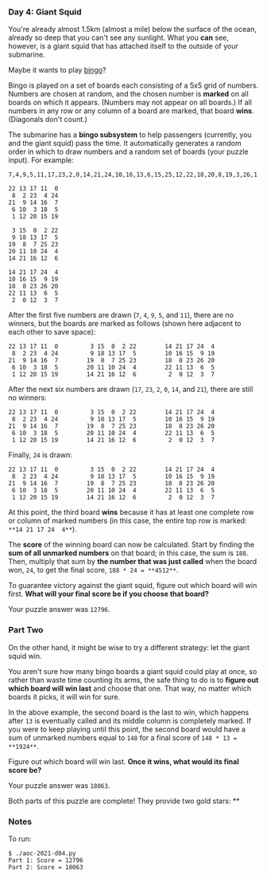 ### Day 4: Giant Squid

You're already almost 1.5km (almost a mile) below the surface of the
ocean, already so deep that you can't see any sunlight. What you
**can** see, however, is a giant squid that has attached itself to the
outside of your submarine.

Maybe it wants to play
[bingo](https://en.wikipedia.org/wiki/Bingo_(American_version))?

Bingo is played on a set of boards each consisting of a 5x5 grid of
numbers. Numbers are chosen at random, and the chosen number is
**marked** on all boards on which it appears. (Numbers may not appear
on all boards.) If all numbers in any row or any column of a board are
marked, that board **wins**. (Diagonals don't count.)

The submarine has a **bingo subsystem** to help passengers (currently,
you and the giant squid) pass the time. It automatically generates a
random order in which to draw numbers and a random set of boards (your
puzzle input). For example:

    7,4,9,5,11,17,23,2,0,14,21,24,10,16,13,6,15,25,12,22,18,20,8,19,3,26,1

    22 13 17 11  0
     8  2 23  4 24
    21  9 14 16  7
     6 10  3 18  5
     1 12 20 15 19

     3 15  0  2 22
     9 18 13 17  5
    19  8  7 25 23
    20 11 10 24  4
    14 21 16 12  6

    14 21 17 24  4
    10 16 15  9 19
    18  8 23 26 20
    22 11 13  6  5
     2  0 12  3  7

After the first five numbers are drawn (`7`, `4`, `9`, `5`, and `11`),
there are no winners, but the boards are marked as follows (shown here
adjacent to each other to save space):

    22 13 17 11  0         3 15  0  2 22        14 21 17 24  4
     8  2 23  4 24         9 18 13 17  5        10 16 15  9 19
    21  9 14 16  7        19  8  7 25 23        18  8 23 26 20
     6 10  3 18  5        20 11 10 24  4        22 11 13  6  5
     1 12 20 15 19        14 21 16 12  6         2  0 12  3  7

After the next six numbers are drawn (`17`, `23`, `2`, `0`, `14`, and
`21`), there are still no winners:

    22 13 17 11  0         3 15  0  2 22        14 21 17 24  4
     8  2 23  4 24         9 18 13 17  5        10 16 15  9 19
    21  9 14 16  7        19  8  7 25 23        18  8 23 26 20
     6 10  3 18  5        20 11 10 24  4        22 11 13  6  5
     1 12 20 15 19        14 21 16 12  6         2  0 12  3  7

Finally, `24` is drawn:

    22 13 17 11  0         3 15  0  2 22        14 21 17 24  4
     8  2 23  4 24         9 18 13 17  5        10 16 15  9 19
    21  9 14 16  7        19  8  7 25 23        18  8 23 26 20
     6 10  3 18  5        20 11 10 24  4        22 11 13  6  5
     1 12 20 15 19        14 21 16 12  6         2  0 12  3  7

At this point, the third board **wins** because it has at least one
complete row or column of marked numbers (in this case, the entire top
row is marked: `**14 21 17 24  4**`).

The **score** of the winning board can now be calculated. Start by
finding the **sum of all unmarked numbers** on that board; in this
case, the sum is `188`. Then, multiply that sum by **the number that
was just called** when the board won, `24`, to get the final score,
`188 * 24 = **4512**`.

To guarantee victory against the giant squid, figure out which board
will win first. **What will your final score be if you choose that
board?**

Your puzzle answer was `12796`.

### Part Two

On the other hand, it might be wise to try a different strategy: let
the giant squid win.

You aren't sure how many bingo boards a giant squid could play at
once, so rather than waste time counting its arms, the safe thing to
do is to **figure out which board will win last** and choose that one.
That way, no matter which boards it picks, it will win for sure.

In the above example, the second board is the last to win, which
happens after `13` is eventually called and its middle column is
completely marked. If you were to keep playing until this point, the
second board would have a sum of unmarked numbers equal to `148` for a
final score of `148 * 13 = **1924**`.

Figure out which board will win last. **Once it wins, what would its
final score be?**

Your puzzle answer was `18063`.

Both parts of this puzzle are complete! They provide two gold stars:
**


### Notes

To run:

    $ ./aoc-2021-d04.py
    Part 1: Score = 12796
    Part 2: Score = 18063
